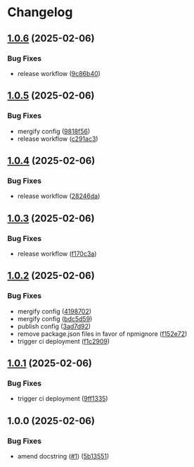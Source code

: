 # Changelog

## [1.0.6](https://github.com/skyrpex/nanoid62/compare/v1.0.5...v1.0.6) (2025-02-06)


### Bug Fixes

* release workflow ([9c86b40](https://github.com/skyrpex/nanoid62/commit/9c86b40ddc9b37968e4eec99b146899954b7a2ef))

## [1.0.5](https://github.com/skyrpex/nanoid62/compare/v1.0.4...v1.0.5) (2025-02-06)


### Bug Fixes

* mergify config ([9818f56](https://github.com/skyrpex/nanoid62/commit/9818f56458812cf6c536da6e9c8eaf32666010b6))
* release workflow ([c291ac3](https://github.com/skyrpex/nanoid62/commit/c291ac39350fa32f37bfe818d93c62294d3c560a))

## [1.0.4](https://github.com/skyrpex/nanoid62/compare/v1.0.3...v1.0.4) (2025-02-06)


### Bug Fixes

* release workflow ([28246da](https://github.com/skyrpex/nanoid62/commit/28246da1a403a9aef5763e33faad764d9085a7ef))

## [1.0.3](https://github.com/skyrpex/nanoid62/compare/v1.0.2...v1.0.3) (2025-02-06)


### Bug Fixes

* release workflow ([f170c3a](https://github.com/skyrpex/nanoid62/commit/f170c3a78103624caebbd68249d108cf5e4f943a))

## [1.0.2](https://github.com/skyrpex/nanoid62/compare/v1.0.1...v1.0.2) (2025-02-06)


### Bug Fixes

* mergify config ([4198702](https://github.com/skyrpex/nanoid62/commit/4198702e7adca2be3337b3092cde134127e52047))
* mergify config ([bdc5d59](https://github.com/skyrpex/nanoid62/commit/bdc5d595fcad278e5985e04b2aa81d05705b53b2))
* publish config ([3ad7d92](https://github.com/skyrpex/nanoid62/commit/3ad7d928825862837cf1e1a332f74584940b2143))
* remove package.json files in favor of npmignore ([f152e72](https://github.com/skyrpex/nanoid62/commit/f152e72c23a6a9f78f5470c38b33fd7061c086e4))
* trigger ci deployment ([f1c2909](https://github.com/skyrpex/nanoid62/commit/f1c2909e363d04e007adde663a6c8292d78006c3))

## [1.0.1](https://github.com/skyrpex/nanoid62/compare/v1.0.0...v1.0.1) (2025-02-06)


### Bug Fixes

* trigger ci deployment ([9ff1335](https://github.com/skyrpex/nanoid62/commit/9ff133598b44d5fa7601e1a16280066fef60cfb8))

## 1.0.0 (2025-02-06)


### Bug Fixes

* amend docstring ([#1](https://github.com/skyrpex/nanoid62/issues/1)) ([5b13551](https://github.com/skyrpex/nanoid62/commit/5b135517e4e2c7020e4ac3cdfdf713966a6514a7))
